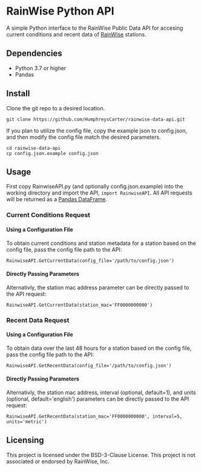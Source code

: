 # RainWise Python API
A simple Python interface to the RainWise Public Data API for accesing current conditions and recent data of [RainWise](https://www.rainwise.com/) stations.


## Dependencies
* Python 3.7 or higher
* Pandas

## Install
Clone the git repo to a desired location. 

    git clone https://github.com/HumphreysCarter/rainwise-data-api.git
    
If you plan to utilize the config file, copy the example json to config.json, and then modify the config file match the desired parameters.

    cd rainwise-data-api
    cp config.json.example config.json

## Usage
First copy RainwiseAPI.py (and optionally config.json.example) into the working directory and import the API, `import RainwiseAPI`. All API requests will be returned as a [Pandas DataFrame](https://pandas.pydata.org/pandas-docs/stable/reference/api/pandas.DataFrame.html).

### Current Conditions Request
#### Using a Configuration File

To obtain current conditions and station metadata for a station based on the config file, pass the config file path to the API:

    RainwiseAPI.GetCurrentData(config_file='/path/to/config.json')

#### Directly Passing Parameters
Alternativly, the station mac address parameter can be directly passed to the API request:

    RainwiseAPI.GetCurrentData(station_mac='FF0000000000')
    
### Recent Data Request
#### Using a Configuration File

To obtain data over the last 48 hours for a station based on the config file, pass the config file path to the API:

    RainwiseAPI.GetRecentData(config_file='/path/to/config.json')

#### Directly Passing Parameters
Alternativly, the station mac address, interval (optional, default=1), and units (optional, default='english') parameters can be directly passed to the API request:

    RainwiseAPI.GetRecentData(station_mac='FF0000000000', interval=5, units='metric')
    
## Licensing
This project is licensed under the BSD-3-Clause License. This project is not associated or endorsed by RainWise, Inc.
